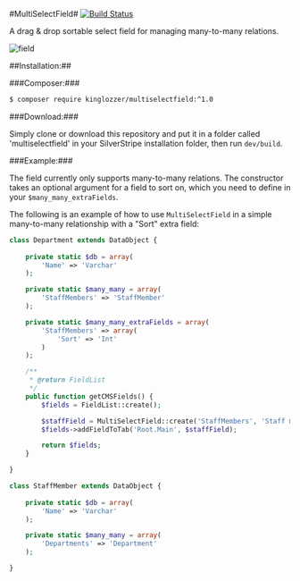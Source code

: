 #MultiSelectField#
[![Build Status](https://travis-ci.org/kinglozzer/silverstripe-multiselectfield.png?branch=master)](https://travis-ci.org/kinglozzer/silverstripe-multiselectfield)

A drag & drop sortable select field for managing many-to-many relations.

![field](images/field.png)

##Installation:##

###Composer:###

```bash
$ composer require kinglozzer/multiselectfield:^1.0
```

###Download:###

Simply clone or download this repository and put it in a folder called 'multiselectfield' in your SilverStripe installation folder, then run `dev/build`.

###Example:###

The field currently only supports many-to-many relations. The constructor takes an optional argument for a field to sort on, which you need to define in your `$many_many_extraFields`.

The following is an example of how to use `MultiSelectField` in a simple many-to-many relationship with a "Sort" extra field:

```php
class Department extends DataObject {
	
	private static $db = array(
		'Name' => 'Varchar'
	);

	private static $many_many = array(
		'StaffMembers' => 'StaffMember'
	);

	private static $many_many_extraFields = array(
		'StaffMembers' => array(
			'Sort' => 'Int'
		)
	);

	/**
	 * @return FieldList
	 */
	public function getCMSFields() {
		$fields = FieldList::create();

		$staffField = MultiSelectField::create('StaffMembers', 'Staff members', $this, 'Sort');
		$fields->addFieldToTab('Root.Main', $staffField);

		return $fields;
	}

}

class StaffMember extends DataObject {
	
	private static $db = array(
		'Name' => 'Varchar'
	);

	private static $many_many = array(
		'Departments' => 'Department'
	);

}
```
